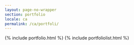 ```yaml
---
layout: page-no-wrapper
section: portfolio
locale: ca
permalink: /ca/portfoli/
---
```


{% include portfolio.html %}
{% include portfoliolist.html %}
